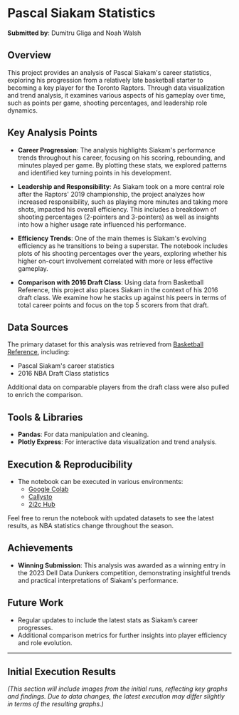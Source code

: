 
# Pascal Siakam Statistics

**Submitted by**: Dumitru Gliga and Noah Walsh

## Overview

This project provides an analysis of Pascal Siakam's career statistics, exploring his progression from a relatively late basketball starter to becoming a key player for the Toronto Raptors. Through data visualization and trend analysis, it examines various aspects of his gameplay over time, such as points per game, shooting percentages, and leadership role dynamics.

## Key Analysis Points

- **Career Progression**: The analysis highlights Siakam's performance trends throughout his career, focusing on his scoring, rebounding, and minutes played per game. By plotting these stats, we explored patterns and identified key turning points in his development.
  
- **Leadership and Responsibility**: As Siakam took on a more central role after the Raptors' 2019 championship, the project analyzes how increased responsibility, such as playing more minutes and taking more shots, impacted his overall efficiency. This includes a breakdown of shooting percentages (2-pointers and 3-pointers) as well as insights into how a higher usage rate influenced his performance.

- **Efficiency Trends**: One of the main themes is Siakam's evolving efficiency as he transitions to being a superstar. The notebook includes plots of his shooting percentages over the years, exploring whether his higher on-court involvement correlated with more or less effective gameplay.

- **Comparison with 2016 Draft Class**: Using data from Basketball Reference, this project also places Siakam in the context of his 2016 draft class. We examine how he stacks up against his peers in terms of total career points and focus on the top 5 scorers from that draft.

## Data Sources

The primary dataset for this analysis was retrieved from [Basketball Reference](https://www.basketball-reference.com/), including:
- Pascal Siakam's career statistics
- 2016 NBA Draft Class statistics

Additional data on comparable players from the draft class were also pulled to enrich the comparison.

## Tools & Libraries

- **Pandas**: For data manipulation and cleaning.
- **Plotly Express**: For interactive data visualization and trend analysis.

## Execution & Reproducibility

- The notebook can be executed in various environments:
  - [Google Colab](https://colab.research.google.com/)
  - [Callysto](https://callysto.ca/)
  - [2i2c Hub](https://2i2c.org/)

Feel free to rerun the notebook with updated datasets to see the latest results, as NBA statistics change throughout the season.

## Achievements

- **Winning Submission**: This analysis was awarded as a winning entry in the 2023 Dell Data Dunkers competition, demonstrating insightful trends and practical interpretations of Siakam's performance.

## Future Work

- Regular updates to include the latest stats as Siakam’s career progresses.
- Additional comparison metrics for further insights into player efficiency and role evolution.

---

## Initial Execution Results

*(This section will include images from the initial runs, reflecting key graphs and findings. Due to data changes, the latest execution may differ slightly in terms of the resulting graphs.)*

